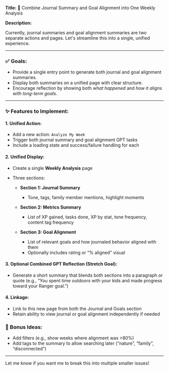 **Title:** 🧠 Combine Journal Summary and Goal Alignment into One Weekly Analysis

**Description:**

Currently, journal summaries and goal alignment summaries are two separate actions and pages. Let's streamline this into a single, unified experience.

---

### ✅ Goals:

* Provide a single entry point to generate both journal and goal alignment summaries.
* Display both summaries on a unified page with clear structure.
* Encourage reflection by showing both *what happened* and *how it aligns with long-term goals*.

---

### ✨ Features to Implement:

#### 1. **Unified Action:**

* Add a new action: `Analyze My Week`
* Trigger both journal summary and goal alignment GPT tasks
* Include a loading state and success/failure handling for each

#### 2. **Unified Display:**

* Create a single **Weekly Analysis** page
* Three sections:

  * **Section 1: Journal Summary**

    * Tone, tags, family member mentions, highlight moments

  * **Section 2: Metrics Summary**

    * List of XP gained, tasks done, XP by stat, tone frequency, content tag frequency

  * **Section 3: Goal Alignment**

    * List of relevant goals and how journaled behavior aligned with them
    * Optionally includes rating or “% aligned” visual

#### 3. **Optional Combined GPT Reflection (Stretch Goal):**

* Generate a short summary that blends both sections into a paragraph or quote (e.g., “You spent time outdoors with your kids and made progress toward your Ranger goal.”)

#### 4. **Linkage:**

* Link to this new page from both the Journal and Goals section
* Retain ability to view journal or goal alignment independently if needed

### 🧪 Bonus Ideas:

* Add filters (e.g., show weeks where alignment was >80%)
* Add tags to the summary to allow searching later (“nature”, “family”, “disconnected”)

---

Let me know if you want me to break this into multiple smaller issues!
